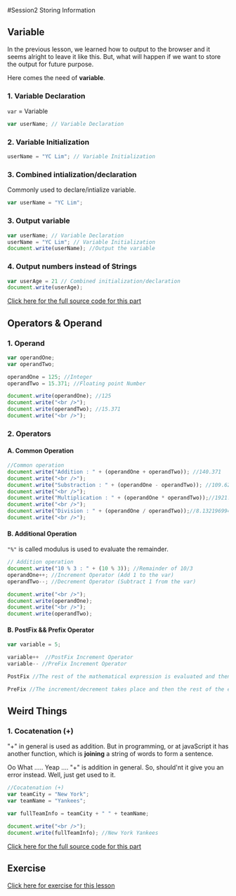 #Session2 Storing Information

## Variable 
In the previous lesson, we learned how to output to the browser and it seems alright to leave it like this. But, what will happen if we want to store the output for future purpose. 

Here comes the need of **variable**.

### 1. Variable Declaration 
`var` =  Variable 

```javascript
var userName; // Variable Declaration
```

### 2. Variable Initialization  

```javascript
userName = "YC Lim"; // Variable Initialization
```

### 3. Combined intialization/declaration
Commonly used to declare/intialize variable.  

```javascript
var userName = "YC Lim";
```

### 3. Output variable

```javascript
var userName; // Variable Declaration
userName = "YC Lim"; // Variable Initialization
document.write(userName); //Output the variable
```

### 4. Output numbers instead of Strings 

```javascript
var userAge = 21 // Combined initialization/declaration
document.write(userAge);
```

[Click here for the full source code for this part](https://github.com/yclim95/JavaScript-for-Beginners/blob/master/session2_storing_informations/variable.html)


## Operators & Operand
### 1. Operand

```javascript
var operandOne;
var operandTwo;

operandOne = 125; //Integer
operandTwo = 15.371; //Floating point Number

document.write(operandOne); //125
document.write("<br />");
document.write(operandTwo); //15.371
document.write("<br />");
```

### 2. Operators
#### A. Common Operation

```javascript
//Common operation 
document.write("Addition : " + (operandOne + operandTwo)); //140.371
document.write("<br />"); 
document.write("Substraction : " + (operandOne - operandTwo)); //109.629
document.write("<br />");
document.write("Multiplication : " + (operandOne * operandTwo));//1921.375
document.write("<br />");
document.write("Division : " + (operandOne / operandTwo));//8.13219699433999
document.write("<br />");
```

#### B. Additional Operation

`"%"` is called modulus is used to evaluate the remainder. 

```javascript
// Addition operation 
document.write("10 % 3 : " + (10 % 3)); //Remainder of 10/3
operandOne++; //Increment Operator (Add 1 to the var)
operandTwo--; //Decrement Operator (Subtract 1 from the var)

document.write("<br />");
document.write(operandOne);
document.write("<br />");
document.write(operandTwo);
```

#### B. PostFix && Prefix Operator

```javascript
var variable = 5;

variable++  //PostFix Increment Operator 
variable-- //PreFix Increment Operator 

PostFix //The rest of the mathematical expression is evaluated and then the increment/decrement take place

PreFix //The increment/decrement takes place and then the rest of the expression is evaluated

```

## Weird Things 
### 1. Cocatenation (+)
"+" in general is used as addition. But in programming, or at javaScript it has another function, which is **joining** a string of words to form a sentence. 

Oo What ..... Yeap .... "+" is addition in general. So, should'nt it give you an error instead. Well, just get used to it. 

```javascript
//Cocatenation (+)
var teamCity = "New York";
var teamName = "Yankees";

var fullTeamInfo = teamCity + " " + teamName;

document.write("<br />");
document.write(fullTeamInfo); //New York Yankees
```

[Click here for the full source code for this part](https://github.com/yclim95/JavaScript-for-Beginners/blob/master/session2_storing_informations/variable_operators.html)


## Exercise 
[Click here for exercise for this lesson](https://github.com/yclim95/JavaScript-for-Beginners/tree/master/session2_storing_informations/lab_exercise_2)